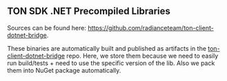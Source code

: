 ﻿## TON SDK .NET Precompiled Libraries

Sources can be found here: https://github.com/radianceteam/ton-client-dotnet-bridge.

These binaries are automatically built and published as artifacts in the [ton-client-dotnet-bridge](https://github.com/radianceteam/ton-client-dotnet-bridge) repo.
Here, we store them because we need to easily run build/tests + need to use the specific version of the lib.
Also we pack them into NuGet package automatically.
